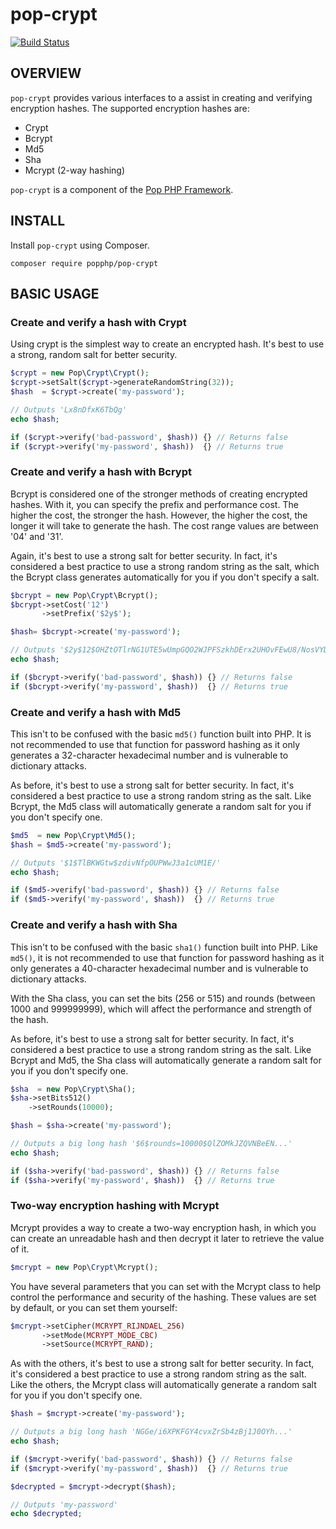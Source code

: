 pop-crypt
=========

[![Build Status](https://travis-ci.org/popphp/pop-crypt.svg?branch=master)](https://travis-ci.org/popphp/pop-crypt)

OVERVIEW
--------
`pop-crypt` provides various interfaces to a assist in creating and verifying encryption hashes.
The supported encryption hashes are:

* Crypt
* Bcrypt
* Md5
* Sha
* Mcrypt (2-way hashing)

`pop-crypt` is a component of the [Pop PHP Framework](http://www.popphp.org/).

INSTALL
-------

Install `pop-crypt` using Composer.

    composer require popphp/pop-crypt


BASIC USAGE
-----------

### Create and verify a hash with Crypt

Using crypt is the simplest way to create an encrypted hash. It's best to use
a strong, random salt for better security. 

```php
$crypt = new Pop\Crypt\Crypt();
$crypt->setSalt($crypt->generateRandomString(32));
$hash  = $crypt->create('my-password');

// Outputs 'Lx8nDfxK6TbQg'
echo $hash;

if ($crypt->verify('bad-password', $hash)) {} // Returns false
if ($crypt->verify('my-password', $hash))  {} // Returns true
```

### Create and verify a hash with Bcrypt

Bcrypt is considered one of the stronger methods of creating encrypted hashes. With it,
you can specify the prefix and performance cost. The higher the cost, the stronger the hash.
However, the higher the cost, the longer it will take to generate the hash. The cost range
values are between '04' and '31'.

Again, it's best to use a strong salt for better security. In fact, it's considered a best
practice to use a strong random string as the salt, which the Bcrypt class generates
automatically for you if you don't specify a salt.

```php
$bcrypt = new Pop\Crypt\Bcrypt();
$bcrypt->setCost('12')
       ->setPrefix('$2y$');

$hash= $bcrypt->create('my-password');

// Outputs '$2y$12$OHZtOTlrNG1UTE5wUmpGQO2WJPFSzkhDErx2UHOvFEwU8/NosVYDe'
echo $hash;

if ($bcrypt->verify('bad-password', $hash)) {} // Returns false
if ($bcrypt->verify('my-password', $hash))  {} // Returns true
```

### Create and verify a hash with Md5

This isn't to be confused with the basic `md5()` function built into PHP. It is not recommended
to use that function for password hashing as it only generates a 32-character hexadecimal number
and is vulnerable to dictionary attacks.

As before, it's best to use a strong salt for better security. In fact, it's considered a best
practice to use a strong random string as the salt. Like Bcrypt, the Md5 class will automatically
generate a random salt for you if you don't specify one.

```php
$md5  = new Pop\Crypt\Md5();
$hash = $md5->create('my-password');

// Outputs '$1$TlBKWGtw$zdivNfpOUPWwJ3a1cUM1E/'
echo $hash;

if ($md5->verify('bad-password', $hash)) {} // Returns false
if ($md5->verify('my-password', $hash))  {} // Returns true
```

### Create and verify a hash with Sha

This isn't to be confused with the basic `sha1()` function built into PHP. Like `md5()`, it is
not recommended to use that function for password hashing as it only generates a 40-character
hexadecimal number and is vulnerable to dictionary attacks.

With the Sha class, you can set the bits (256 or 515) and rounds (between 1000 and 999999999),
which will affect the performance and strength of the hash.

As before, it's best to use a strong salt for better security. In fact, it's considered a best
practice to use a strong random string as the salt. Like Bcrypt and Md5, the Sha class will
automatically generate a random salt for you if you don't specify one.

```php
$sha  = new Pop\Crypt\Sha();
$sha->setBits512()
    ->setRounds(10000);

$hash = $sha->create('my-password');

// Outputs a big long hash '$6$rounds=10000$QlZOMkJZQVNBeEN...'
echo $hash;

if ($sha->verify('bad-password', $hash)) {} // Returns false
if ($sha->verify('my-password', $hash))  {} // Returns true
```

### Two-way encryption hashing with Mcrypt

Mcrypt provides a way to create a two-way encryption hash, in which you can create an unreadable
hash and then decrypt it later to retrieve the value of it.

```php
$mcrypt = new Pop\Crypt\Mcrypt();
```

You have several parameters that you can set with the Mcrypt class to help control the performance
and security of the hashing. These values are set by default, or you can set them yourself:
 
```php
$mcrypt->setCipher(MCRYPT_RIJNDAEL_256)
       ->setMode(MCRYPT_MODE_CBC)
       ->setSource(MCRYPT_RAND);
```

As with the others, it's best to use a strong salt for better security. In fact, it's considered
a best practice to use a strong random string as the salt. Like the others, the Mcrypt class will
automatically generate a random salt for you if you don't specify one.

```php
$hash = $mcrypt->create('my-password');

// Outputs a big long hash 'NGGe/i6XPKFGY4cvxZrSb4zBj1J0OYh...'
echo $hash;

if ($mcrypt->verify('bad-password', $hash)) {} // Returns false
if ($mcrypt->verify('my-password', $hash))  {} // Returns true

$decrypted = $mcrypt->decrypt($hash);

// Outputs 'my-password'
echo $decrypted;
```